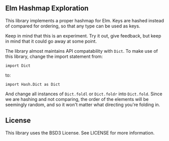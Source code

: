 ## Elm Hashmap Exploration

This library implements a proper hashmap for Elm. Keys are hashed instead of compared for ordering, so that any type can be used as keys.

Keep in mind that this is an experiment. Try it out, give feedback, but keep in mind that it could go away at some point.

The library almost maintains API compatability with `Dict`. To make use of this library, change the import statement from:

`import Dict`

to:

`import Hash.Dict as Dict`

And change all instances of `Dict.foldl` or `Dict.foldr` into `Dict.fold`. Since we are hashing and not comparing, the order of the elements will be seemingly random, and so it won't matter what directing you're folding in.

## License

This library uses the BSD3 License. See LICENSE for more information.
